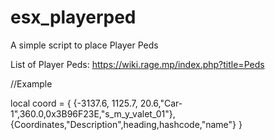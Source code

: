 # esx_playerped
A simple script to place Player Peds

List of Player Peds: https://wiki.rage.mp/index.php?title=Peds

//Example

local coord = {
    {-3137.6, 1125.7, 20.6,"Car-1",360.0,0x3B96F23E,"s_m_y_valet_01"},
    {Coordinates,"Description",heading,hashcode,"name"}
}
